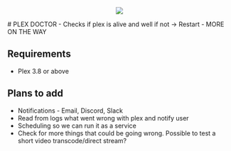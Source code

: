 <p align="center">
    <a href="google.com"><img src="https://i.imgur.com/hwqOLnh.gif" /></a>
</p>
# PLEX DOCTOR
- Checks if plex is alive and well if not -> Restart
- MORE ON THE WAY

## Requirements 
- Plex 3.8 or above


## Plans to add
- Notifications - Email, Discord, Slack
- Read from logs what went wrong with plex and notify user
- Scheduling so we can run it as a service
- Check for more things that could be going wrong. Possible to test a short video transcode/direct stream?
